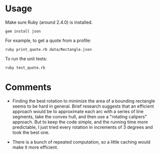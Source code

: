 # Usage

Make sure Ruby (around 2.4.0) is installed.
```
gem install json
```

For example, to get a quote from a profile:
```
ruby print_quote.rb data/Rectangle.json
```

To run the unit tests:
```
ruby test_quote.rb
```

# Comments

- Finding the best rotation to minimize the area of a bounding rectangle seems to be hard in general.  Brief research suggests that an efficient approach would be to approximate each arc with a series of line segments, take the convex hull, and then use a "rotating calipers" approach.  But to keep the code simple, and the running time more predictable, I just tried every rotation in increments of 3 degrees and took the best one.

- There is a bunch of repeated computation, so a little caching would make it more efficient.
